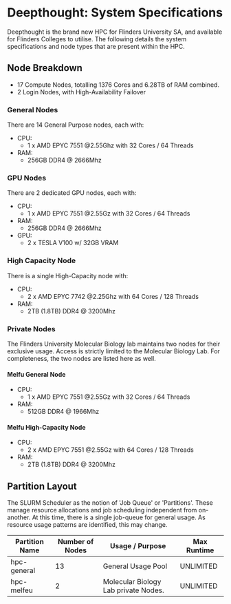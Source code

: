 # Deepthought: System Specifications

Deepthought is the brand new HPC for Flinders University SA, and available for Flinders Colleges to utilise. The following details the system specifications and node types that are present within the HPC.

## Node Breakdown

- 17 Compute Nodes, totalling 1376 Cores and 6.28TB of RAM combined.
- 2 Login Nodes, with High-Availability Failover

### General Nodes

There are 14 General Purpose nodes, each with:

- CPU:
  - 1 x AMD EPYC 7551 @2.55Ghz with 32 Cores / 64 Threads
- RAM:
  - 256GB DDR4 @ 2666Mhz

### GPU Nodes

There are 2 dedicated GPU nodes, each with:

- CPU:
  - 1 x AMD EPYC 7551 @2.55Gz with 32 Cores / 64 Threads
- RAM:
  - 256GB DDR4 @ 2666Mhz
- GPU:
  - 2 x TESLA V100 w/ 32GB VRAM

### High Capacity Node

There is a single High-Capacity node with:

- CPU:
  - 2 x AMD EPYC 7742 @2.25Ghz with 64 Cores / 128 Threads 
- RAM:
  - 2TB (1.8TB) DDR4 @ 3200Mhz

### Private Nodes

The Flinders University Molecular Biology lab maintains two nodes for their exclusive usage. Access is strictly limited to the Molecular Biology Lab.  For completeness, the two nodes are listed here as well.

#### Melfu General Node

- CPU:
  - 1 x AMD EPYC 7551 @2.55Gz with 32 Cores / 64 Threads
- RAM:
  - 512GB DDR4 @ 1966Mhz

#### Melfu High-Capacity Node

- CPU:
  - 2 x AMD EPYC 7551 @2.55Gz with 64 Cores / 128 Threads 
- RAM:
  - 2TB (1.8TB) DDR4 @ 3200Mhz

## Partition Layout

The SLURM Scheduler as the notion of 'Job Queue' or 'Partitions'.  These manage resource allocations and job scheduling independent from on-another. At this time, there is a single job-queue for general usage. As resource usage patterns are identified, this may change.

|Partition Name |   Number of Nodes |   Usage / Purpose                    | Max Runtime    |
|---------------|   -------         |   ------                             | -----          |
|hpc-general    |   13              | General Usage Pool                   | UNLIMITED      |
|hpc-melfeu     |   2               | Molecular Biology Lab private Nodes. | UNLIMITED      |  
